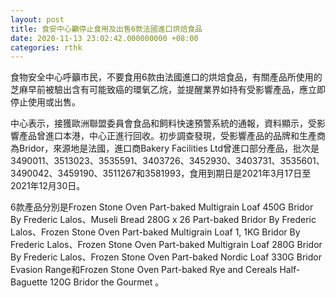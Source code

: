 ```yaml
---
layout: post
title: 食安中心籲停止食用及出售6款法國進口烘焙食品
date: 2020-11-13 23:02:42.000000000 +08:00
categories: rthk
---
```


食物安全中心呼籲市民，不要食用6款由法國進口的烘焙食品，有關產品所使用的芝麻早前被驗出含有可能致癌的環氧乙烷，並提醒業界如持有受影響產品，應立即停止使用或出售。

中心表示，接獲歐洲聯盟委員會食品和飼料快速預警系統的通報，資料顯示，受影響產品曾進口本港，中心正進行回收。初步調查發現，受影響產品的品牌和生產商為Bridor，來源地是法國，進口商Bakery Facilities Ltd曾進口部分產品，批次是3490011、3513023、3535591、3403726、3452930、3403731、3535601、3490042、3459190、3511267和3581993，食用到期日是2021年3月17日至2021年12月30日。

6款產品分別是Frozen Stone Oven Part-baked Multigrain Loaf 450G Bridor By Frederic Lalos、Museli Bread 280G x 26 Part-baked Bridor By Frederic Lalos、Frozen Stone Oven Part-baked Multigrain Loaf 1, 1KG Bridor By Frederic Lalos、Frozen Stone Oven Part-baked Multigrain Loaf 280G Bridor By Frederic Lalos、Frozen Stone Oven Part-baked Nordic Loaf 330G Bridor Evasion Range和Frozen Stone Oven Part-baked Rye and Cereals Half-Baguette 120G Bridor the Gourmet 。
